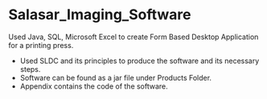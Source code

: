 # Salasar_Imaging_Software
Used Java, SQL, Microsoft Excel to create Form Based Desktop Application for a printing press. 
- Used SLDC and its principles to produce the software and its necessary steps. 
- Software can be found as a jar file under Products Folder. 
- Appendix contains the code of the software.
